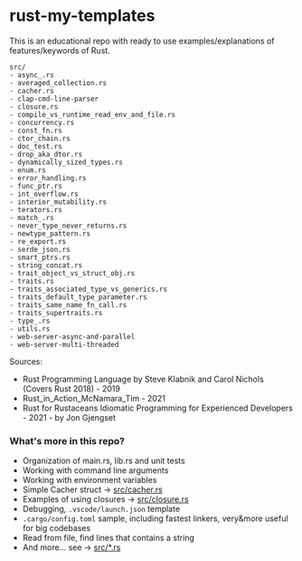 # rust-my-templates

This is an educational repo with ready to use examples/explanations of features/keywords of Rust.  
```
src/
- async_.rs
- averaged_collection.rs
- cacher.rs
- clap-cmd-line-parser
- closure.rs
- compile_vs_runtime_read_env_and_file.rs
- concurrency.rs
- const_fn.rs
- ctor_chain.rs
- doc_test.rs
- drop_aka_dtor.rs
- dynamically_sized_types.rs
- enum.rs
- error_handling.rs
- func_ptr.rs
- int_overflow.rs
- interior_mutability.rs
- terators.rs
- match_.rs
- never_type_never_returns.rs
- newtype_pattern.rs
- re_export.rs
- serde_json.rs
- smart_ptrs.rs
- string_concat.rs
- trait_object_vs_struct_obj.rs
- traits.rs
- traits_associated_type_vs_generics.rs
- traits_default_type_parameter.rs
- traits_same_name_fn_call.rs
- traits_supertraits.rs
- type_.rs
- utils.rs
- web-server-async-and-parallel
- web-server-multi-threaded
```

Sources:  
- Rust Programming Language  by Steve Klabnik and Carol Nichols (Covers Rust 2018) - 2019
- Rust_in_Action_McNamara_Tim - 2021
- Rust for Rustaceans Idiomatic Programming for Experienced Developers - 2021 - by Jon Gjengset


### What's more in this repo?  
- Organization of main.rs, lib.rs and unit tests
- Working with command line arguments
- Working with environment variables
- Simple Cacher struct -> [src/cacher.rs](src/cacher.rs)
- Examples of using closures -> [src/closure.rs](src/closure.rs)
- Debugging, `.vscode/launch.json` template
- `.cargo/config.toml` sample, including fastest linkers, very&more useful for big codebases
- Read from file, find lines that contains a string
- And more... see -> [src/*.rs](src/)
